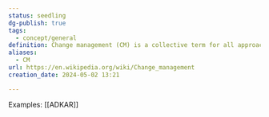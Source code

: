 ```yaml
---
status: seedling
dg-publish: true
tags:
  - concept/general
definition: Change management (CM) is a collective term for all approaches to prepare, support, and help individuals, teams, and organizations in making organizational change.
aliases:
  - CM
url: https://en.wikipedia.org/wiki/Change_management
creation_date: 2024-05-02 13:21

---
```

Examples: [[ADKAR]]

